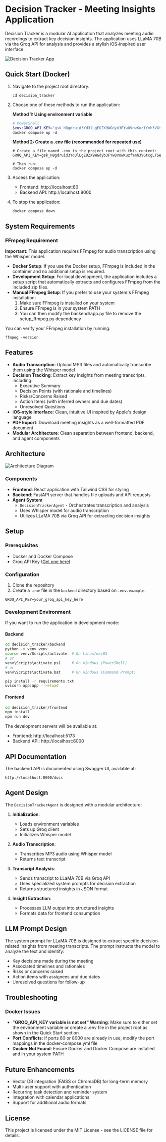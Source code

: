 # Decision Tracker - Meeting Insights Application

Decision Tracker is a modular AI application that analyzes meeting audio recordings to extract key decision insights. The application uses LLaMA 70B via the Groq API for analysis and provides a stylish iOS-inspired user interface.

![Decision Tracker App](docs/app-preview.png)

## Quick Start (Docker)

1. Navigate to the project root directory:
   ```
   cd decision_tracker
   ```

2. Choose one of these methods to run the application:

   **Method 1: Using environment variable**
   ```powershell
   # PowerShell
   $env:GROQ_API_KEY="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"
   docker compose up -d
   ```

   **Method 2: Create a .env file (recommended for repeated use)**
   ```
   # Create a file named .env in the project root with this content:
   GROQ_API_KEY=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

   # Then run:
   docker compose up -d
   ```

3. Access the application:
   - Frontend: http://localhost:80
   - Backend API: http://localhost:8000

4. To stop the application:
   ```
   docker compose down
   ```

## System Requirements

### FFmpeg Requirement

**Important**: This application requires FFmpeg for audio transcription using the Whisper model.

- **Docker Setup**: If you use the Docker setup, FFmpeg is included in the container and no additional setup is required.
- **Development Setup**: For local development, the application includes a setup script that automatically extracts and configures FFmpeg from the included zip files.
- **Manual FFmpeg Setup**: If you prefer to use your system's FFmpeg installation:
  1. Make sure FFmpeg is installed on your system
  2. Ensure FFmpeg is in your system PATH
  3. You can then modify the backend/app.py file to remove the setup_ffmpeg.py dependency

You can verify your FFmpeg installation by running:
```
ffmpeg -version
```

## Features

- **Audio Transcription**: Upload MP3 files and automatically transcribe them using the Whisper model
- **Decision Tracking**: Extract key insights from meeting transcripts, including:
  - Executive Summary
  - Decision Points (with rationale and timelines)
  - Risks/Concerns Raised
  - Action Items (with inferred owners and due dates)
  - Unresolved Questions
- **iOS-style Interface**: Clean, intuitive UI inspired by Apple's design language
- **PDF Export**: Download meeting insights as a well-formatted PDF document
- **Modular Architecture**: Clean separation between frontend, backend, and agent components

## Architecture

![Architecture Diagram](docs/architecture.png)

### Components

- **Frontend**: React application with Tailwind CSS for styling
- **Backend**: FastAPI server that handles file uploads and API requests
- **Agent System**: 
  - `DecisionTrackerAgent` - Orchestrates transcription and analysis
  - Uses Whisper model for audio transcription
  - Utilizes LLaMA 70B via Groq API for extracting decision insights

## Setup

### Prerequisites

- Docker and Docker Compose
- Groq API Key ([Get one here](https://console.groq.com/))

### Configuration

1. Clone the repository
2. Create a `.env` file in the `backend` directory based on `.env.example`:

```
GROQ_API_KEY=your_groq_api_key_here
```

### Development Environment

If you want to run the application in development mode:

#### Backend

```bash
cd decision_tracker/backend
python -m venv venv
source venv/Scripts/activate  # On Linux/macOS
# or
venv\Scripts\activate.ps1     # On Windows (PowerShell)
# or
venv\Scripts\activate.bat     # On Windows (Command Prompt)

pip install -r requirements.txt
uvicorn app:app --reload
```

#### Frontend

```bash
cd decision_tracker/frontend
npm install
npm run dev
```

The development servers will be available at:
- Frontend: http://localhost:5173
- Backend API: http://localhost:8000

## API Documentation

The backend API is documented using Swagger UI, available at:

```
http://localhost:8000/docs
```

## Agent Design

The `DecisionTrackerAgent` is designed with a modular architecture:

1. **Initialization**:
   - Loads environment variables
   - Sets up Groq client
   - Initializes Whisper model

2. **Audio Transcription**:
   - Transcribes MP3 audio using Whisper model
   - Returns text transcript

3. **Transcript Analysis**:
   - Sends transcript to LLaMA 70B via Groq API
   - Uses specialized system prompts for decision extraction
   - Returns structured insights in JSON format

4. **Insight Extraction**:
   - Processes LLM output into structured insights
   - Formats data for frontend consumption

## LLM Prompt Design

The system prompt for LLaMA 70B is designed to extract specific decision-related insights from meeting transcripts. The prompt instructs the model to analyze the text and identify:

- Key decisions made during the meeting
- Associated timelines and rationales
- Risks or concerns raised
- Action items with assignees and due dates
- Unresolved questions for follow-up

## Troubleshooting

### Docker Issues

- **"GROQ_API_KEY variable is not set" Warning**: Make sure to either set the environment variable or create a .env file in the project root as shown in the Quick Start section
- **Port Conflicts**: If ports 80 or 8000 are already in use, modify the port mappings in the docker-compose.yml file
- **Docker Not Found**: Ensure Docker and Docker Compose are installed and in your system PATH

## Future Enhancements

- Vector DB integration (FAISS or ChromaDB) for long-term memory
- Multi-user support with authentication
- Recurring task detection and reminder system
- Integration with calendar applications
- Support for additional audio formats

## License

This project is licensed under the MIT License - see the LICENSE file for details. 